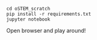 ```
cd oSTEM_scratch
pip install -r requirements.txt
jupyter notebook
```

Open browser and play around!
